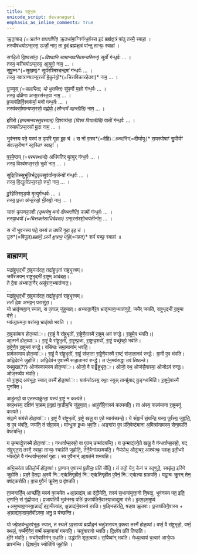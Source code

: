 ```yaml
---
title: राष्ट्रभृतः
unicode_script: devanagari
emphasis_as_inline_comments: true
---
```


ऋ॒ता॒षाड् *(=ऋतेन शाततीति)* ऋ॒तधा॑मा॒ग्निर्ग॑न्ध॒र्वस्स इ॒दं ब्रह्म॑क्ष॒त्रं पा॑तु तस्मै॒ स्वाहा॒ ।  
तस्यौष॑धयोऽप्स॒रस॒ ऊर्जो॒ नाम॒ ता इ॒दं ब्रह्म॑क्ष॒त्रं पा॑न्तु ताभ्यः॒ स्वाहा॑ ।

सꣳहि॒तो वि॒श्वसा॑मा॒ *(=विश्वानि सामान्यवसितान्यस्मिन्)* सूर्यो॑ ग॑न्ध॒र्वः … ।    
तस्य॒ मरी॑चयोऽप्स॒रस॒ आ॒युवो॒ नाम॒ … ।  
सुषु॒म्नः*(=सुखम्)* सूर्य॑रश्मिश्च॒न्द्रमा॑ ग॑न्ध॒र्वः … ।  
तस्य॒ नक्ष॑त्राण्यऽप्स॒रसो॑ बे॒कुर॑यो॒*(=चित्तविकारहेतवः)* नाम॒ … ।  

भु॒ज्युस् *(=पालयिता, यो भुनक्ति)* सु॑प॒र्णो य॒ज्ञो ग॑न्ध॒र्वः … ।    
तस्य॒ दक्षि॑णा अप्स॒रस॑स्त॒वा  नाम॒ … ।  
प्र॒जाप॑तिर्वि॒श्वक॑र्मा॒ मनो॑ गन्ध॒र्वः … ।  
तस्य॑र्क्सा॒मान्यप्स॒रसो॒ वह्ण॑यो॒ *(सौन्दर्यं वहन्तीति)* नाम॒ … ।

इषिरो *(इष्यमानवस्तुवत्त्वात्)* वि॒श्वव्य॑चा॒ *(विश्वं वियातीति)* वातो॑ ग॑न्ध॒र्वः … ।  
तस्यापो॑ऽप्स॒रसो॑ मु॒दा नाम॒ … ।

भुव॑नस्य पते॒ यस्य॑ त उ॒परि॑ गृ॒हा इ॒ह च॑ ।
स नो॑ रा॒स्व*(=देहि)*ाज्या॑निꣳ*(=दीर्घायुः)* रा॒यस्पोषाꣳ॑ सु॒वीर्यꣳ॑ संवत्स॒रीणाꣳ॑ स्व॒स्तिꣳ स्वाहा॑ ।

प॒र॒मे॒ष्ठ्य् *(=परमस्थानो)* अधि॑पतिर् मृ॒त्युर् ग॑न्ध॒र्वः … ।  
तस्य॒ विश्व॑मप्स॒रसो॒ भुवो॑  नाम॒ … ।

सुक्षि॒तिस्सुभू॑तिर्भद्र॒कृत्सुव॑र्वान्प॒र्जन्यो॑ ग॑न्ध॒र्वः … ।  
तस्य॒ वि॒द्युतो॑ऽप्स॒रसो॒ रुचो॒  नाम॒ … ।

दू॒रेहे॑तिरमृड॒यो मृ॒त्युर्ग॑न्ध॒र्वः … ।  
तस्य॒ प्र॒जा अ॑प्स॒रसो॒ भी॒रुवो॒  नाम॒ … ।

चारुः॑ कृपणका॒शी *(कृपणेषु मनो दीपयतीति)* कामो॑ ग॑न्ध॒र्वः … ।  
तस्या॒धयो॑ *(=चित्तक्लेशाधिदेवताः)* ऽप्स॒रस॑श्शो॒चय॑तीर्नाम॒ … ।

स नो॑ भुवनस्य पते॒ यस्य॑ त उपरि॑ गृ॒हा इ॒ह च॑ ।  
उ॒रु*(=विपुल)*ब्रह्म॑णे॒ ऽस्मै क्ष॒त्राय॒ महि॒*(=महत्)* शर्म॑ यच्छ॒ स्वाहा॑ ॥


## ब्राह्मणम्
यद्रा॑ष्ट्र॒भृद्भी॑ रा॒ष्ट्रमाद॑दत॒ तद्रा॑ष्ट्र॒भृता॑ राष्ट्रभृ॒त्त्वम्।  
जयै॑रजयन् राष्ट्र॒भृद्भी॑ रा॒ष्ट्रम् आद॑दत॒।  
ते दे॒वा अ॑भ्याता॒नैर् असु॑रान॒भ्यात॑न्वत॒।  
…  
यद्रा॑ष्ट्र॒भृद्भी॑ रा॒ष्ट्रमाद॑दत॒ तद्रा॑ष्ट्र॒भृतां॑ राष्ट्रभृ॒त्त्वम्।  
ततो॑ दे॒वा अभ॑व॒न् परासु॑रा॒।  
यो भ्रातृ॑व्यवा॒न् स्यात्, स ए॒ताञ् जु॑हुयात्। अभ्याता॒नैरे॒व भ्रातृ॑व्यान॒भ्यात॑नुते॒, जयै॑र् जयति, राष्ट्र॒भृद्भी॑ रा॒ष्ट्रमा द॑त्ते॒।   
भव॑त्या॒त्मना॒ परा॑स्य॒ भ्रातृ॑व्यो भवति ।।  

रा॒ष्ट्रका॑माय होत॒व्या॑ः। (रा॒ष्ट्रं वै रा॑ष्ट्र॒भृतो॑, रा॒ष्ट्रेणै॒वास्मै॑ रा॒ष्ट्रम् अव॑ रुन्द्धे। रा॒ष्ट्रमे॒व भ॑वति।)  
आ॒त्मने॑ होत॒व्या॑ः। रा॒ष्ट्रं वै रा॑ष्ट्र॒भृतो॑, रा॒ष्ट्रम्प्र॒जा, रा॒ष्ट्रम्प॒शवो॑, रा॒ष्ट्रं यच्छ्रेष्ठो॒ भव॑ति।  
रा॒ष्ट्रेणै॒व रा॒ष्ट्रमव॑ रुन्द्धे॒। वसि॑ष्ठः समा॒नाना॑म् भवति॒।  
ग्राम॑कामाय होत॒व्या॑ः। रा॒ष्ट्रं वै रा॑ष्ट्र॒भृतो॑, रा॒ष्ट्रं स॑जा॒ता रा॒ष्ट्रेणै॒वास्मै॑ रा॒ष्ट्ं स॑जा॒तानव॑ रुन्द्धे। ग्रा॒मी ए॒व भ॑वति।  
अधि॒देव॑ने जुहोति। अधि॒देव॑न ए॒वास्मै॑ सजा॒तानव॑ रुन्द्धे॒। त ए॑न॒मव॑रुद्धा॒ उप॑ तिष्ठन्ते।  
रथमु॒ख(??) ओज॑स्कामस्य होत॒व्या॑ः। ओजो॒ वै राष्ट्र॒भृत॒ः। ओजो॒ रथ॒ ओज॑सै॒वास्मा॒ ओजोऽव॑ रुन्द्ध। ओज॒स्व्ये॑व भ॑वति॒।  
यो रा॒ष्ट्राद् अप॑भूतः॒ स्यात् तस्मै॑ होत॒व्या॑ः। याव॑न्तोऽस्य॒ रथाः॒ स्युस् तान्ब्रू॑याद् यु॒ङ्ग्ध्वमिति॑। रा॒ष्ट्रमे॒वास्मै॑ युनक्ति।   

आहु॑तयो॒ वा ए॒तस्याकॢ॑प्ता॒ यस्य॑ रा॒ष्ट्रं न कल्प॑ते।  
स्वर॒थस्य॒ दक्षि॑णं च॒क्रम् प्र॒वृह्य॑ ना॒डीम॒भि जु॑हुया॒त्। आहु॑तीरे॒वास्य॑ कल्पयति॒। ता अ॑स्य॒ कल्प॑माना रा॒ष्ट्रमनु॑ कल्पते।  
संग्रा॒मे संय॑त्ते होत॒व्या॑ः। रा॒ष्ट्रं वै रा॑ष्ट्र॒भृतो॑, रा॒ष्ट्रे खलु॒ वा ए॒ते व्याय॑च्छन्ते॒। ये सं॑ग्रा॒मँ सं॒यन्ति॒ यस्य॒ पूर्व॑स्य॒ जुह्व॑ति॒, स ए॒व भ॑वति॒, जय॑ति॒ तं सं॑ग्रा॒मम्।  मा॑न्धु॒क इ॒ध्मः भ॒व॒ति। अङ्गा॑रा ए॒व प्र॑ति॒वेष्ट॑माना अ॒मित्रा॑णामस्य॒ सेना॒म्प्रति॑ वेष्टयन्ति॒।  

य उ॒न्माद्ये॒त्तस्मै॑ होत॒व्या॑ः। गन्धर्वाप्स॒रसो॒ वा ए॒तम् उन्मा॑दयन्ति॒। य उ॒न्माद्य॑त्ये॒ते खलु॒ वै ग॑न्धर्वाप्स॒रसो॒, यद् रा॑ष्ट्र॒भृत॒स् तस्मै॒ स्वाहा॒ ताभ्यः॒ स्वाहेति॑ जुहोति॒, तेनै॒वैना॑ञ्छमयति॒। नैय॑ग्रोध॒ औदु॑म्बर॒ आश्व॑त्थः॒ प्लाक्ष॒ इती॒ध्मो भ॑वत्ये॒ते वै ग॑न्धर्वाप्स॒रसां॑ गृ॒हाः। स्व ए॒वैनान्॑ आ॒यत॑ने शमयति।

अभि॒चर॑ता प्रतिलो॒मँ हो॑त॒व्याः॑। प्रा॒णान् ए॒वास्य॑ प्र॒तीचः॒ प्रति॑ यौति॒। तं ततो॒ येन॒ केन॑ च स्तृणुते॒, स्वकृ॑त॒ इरि॑णे जुहोति। प्रद॒रे वै॒तद्वा अ॒स्यै निर््ऋ॑तिगृहीतं॒ निर््ऋ॑तिगृहीत ए॒वैनं॒ निर््ऋ॑त्या ग्राहयति॒। यद्वा॒चः क्रू॒रन् तेन॒ वष॑ट्करोति। वा॒च ए॒वैनं॑ क्रू॒रेण॒ प्र वृ॑श्चति।  

ता॒जगार्ति॒म् आर्च्छ॑ति॒ यस्य॑ का॒मये॑त +आ॒न्नाद्य॑म् आ द॑दी॒येति॒, तस्य॑ स॒भाया॑मुत्ता॒नो नि॒पद्य॒, भुव॑नस्य पत॒ इति॒ तृणा॑नि॒ सं गृ॑ह्णीयात्। प्र॒जाप॑तिर्वै भुव॑नस्य॒ पतिः॑ प्र॒जाप॑तिनै॒वास्या॒न्नाद्य॒मा द॑त्ते। इ॒दम॒हम॒मुष्य॑ +अमुष्याय॒णस्या॒न्नाद्यँ हरा॒मीत्या॑ह, अ॒न्नाद्य॑मे॒वास्य॑ हरति। ष॒ड्भिऱ्ह॑रति॒, षड्वा ऋ॒तवः॑। प्र॒जाप॑तिनै॒वास्य +‌ अ॒न्नाद्य॑मा॒दाय॒र्तवो॑ऽस्मा॒ अनु॒ प्र य॑च्छन्ति।  

यो ज्ये॒ष्ठब॑न्धु॒रप॑भूतः॒ स्यात्, त॑ स्थले॑ ऽव॒साय्य॑ ब्रह्मौद॒नं चतुः॑शरावम् प॒क्त्वा तस्मै॑ होत॒व्या॑। वर्ष्म॒ वै रा॑ष्ट्र॒भृतो॒, वर्ष्म॒ स्थलं॒, वर्ष्म॑णै॒वैनं॒ वर्ष्म॑ समा॒नानां॑ गमयति॒। चतुः॑शरावो भवति। दि॒क्ष्वे॑व प्रति॑ तिष्ठति।  
क्षी॒रे भ॑वति॒। रुच॑मे॒वास्मि॑न् दधा॒ति। उद्ध॑रति शृत॒त्वाय॑। स॒र्पिष्वा॑न् भवति। मेध्य॒त्वाय॑ च॒त्वार॑ आऱ्षे॒याः प्राश्न॑न्ति। दि॒शामे॒व ज्योति॑षि जुहोति ।  


